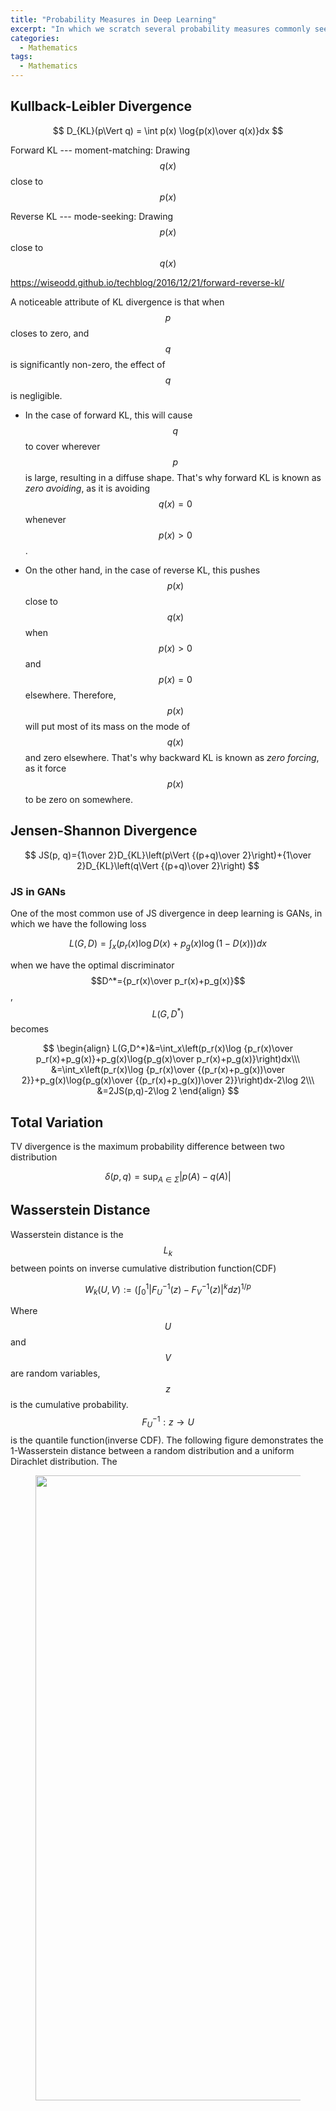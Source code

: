 ```yaml
---
title: "Probability Measures in Deep Learning"
excerpt: "In which we scratch several probability measures commonly seen in deep learning."
categories:
  - Mathematics
tags:
  - Mathematics
---
```


## Kullback-Leibler Divergence


$$
D_{KL}(p\Vert q) = \int p(x) \log{p(x)\over q(x)}dx
$$


Forward KL --- moment-matching: Drawing $$q(x)$$ close to $$p(x)$$

Reverse KL --- mode-seeking: Drawing $$p(x)$$ close to $$q(x)$$

https://wiseodd.github.io/techblog/2016/12/21/forward-reverse-kl/

A noticeable attribute of KL divergence is that when $$p$$ closes to zero, and $$q$$ is significantly non-zero, the effect of $$q$$ is negligible. 

- In the case of forward KL, this will cause $$q$$ to cover wherever $$p$$ is large, resulting in a diffuse shape. That's why forward KL is known as *zero avoiding*, as it is avoiding $$q(x)=0$$ whenever $$p(x)>0$$. 

- On the other hand, in the case of reverse KL, this pushes $$p(x)$$ close to $$q(x)$$ when $$p(x)>0$$ and $$p(x)=0$$ elsewhere. Therefore, $$p(x)$$ will put most of its mass on the mode of $$q(x)$$ and zero elsewhere. That's why backward KL is known as *zero forcing*, as it force $$p(x)$$ to be zero on somewhere.

## Jensen-Shannon Divergence


$$
JS(p, q)={1\over 2}D_{KL}\left(p\Vert {(p+q)\over 2}\right)+{1\over 2}D_{KL}\left(q\Vert {(p+q)\over 2}\right)
$$


### JS in GANs

One of the most common use of JS divergence in deep learning is GANs, in which we have the following loss

$$
L(G,D)=\int_x\Big(p_r(x)\log D(x)+p_g(x)\log(1-D(x))\Big)dx
$$

when we have the optimal discriminator $$D^*={p_r(x)\over p_r(x)+p_g(x)}$$, $$L(G, D^*)$$ becomes

$$
\begin{align}
L(G,D^*)&=\int_x\left(p_r(x)\log {p_r(x)\over p_r(x)+p_g(x)}+p_g(x)\log{p_g(x)\over p_r(x)+p_g(x)}\right)dx\\\
&=\int_x\left(p_r(x)\log {p_r(x)\over {(p_r(x)+p_g(x))\over 2}}+p_g(x)\log{p_g(x)\over {(p_r(x)+p_g(x))\over 2}}\right)dx-2\log 2\\\
&=2JS(p,q)-2\log 2
\end{align}
$$


## Total Variation

TV divergence is the maximum probability difference between two distribution

$$
\delta(p, q)=\sup_{A\in\Sigma}|p(A)-q(A)|
$$


## Wasserstein Distance

Wasserstein distance is the $$L_k$$ between points on inverse cumulative distribution function(CDF)

$$
W_k(U,V):=\left(\int_0^1\left|F_U^{-1}(z)-F_V^{-1}(z)\right|^kdz\right)^{1/p}
$$

Where $$U$$ and $$V$$ are random variables, $$z$$ is the cumulative probability. $$F^{-1}_U:z\rightarrow U$$ is the quantile function(inverse CDF). The following figure demonstrates the 1-Wasserstein distance between a random distribution and a uniform Dirachlet distribution. The 

<figure>
  <img src="{{ '/images/distributional/wasserstein.png' | absolute_url }}" alt="" width="1000">
  <figcaption></figcaption>
  <style>
    figure figcaption {
    text-align: center;
    }
  </style>
</figure> 
